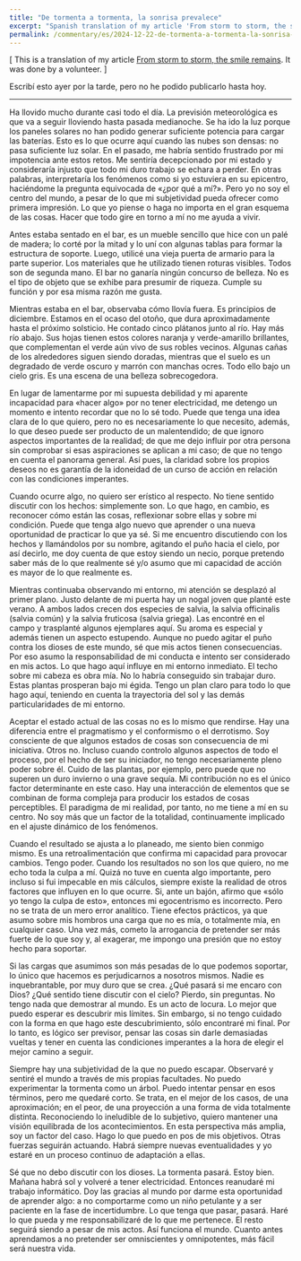 ```yaml
---
title: "De tormenta a tormenta, la sonrisa prevalece"
excerpt: "Spanish translation of my article 'From storm to storm, the smile remains'"
permalink: /commentary/es/2024-12-22-de-tormenta-a-tormenta-la-sonrisa-prevalece/
---
```


[ This is a translation of my article [From storm to storm, the smile remains](https://protesilaos.com/commentary/2024-12-04-storms-keep-smiling/). It was done by a volunteer. ]

Escribí esto ayer por la tarde, pero no he podido publicarlo hasta hoy.

* * *

Ha llovido mucho durante casi todo el día. La previsión meteorológica es
que va a seguir lloviendo hasta pasada medianoche. Se ha ido la luz porque
los paneles solares no han podido generar suficiente potencia para cargar
las baterías. Esto es lo que ocurre aquí cuando las nubes son densas: no
pasa suficiente luz solar. En el pasado, me habría sentido frustrado por
mi impotencia ante estos retos. Me sentiría decepcionado por mi estado y
consideraría injusto que todo mi duro trabajo se echara a perder. En otras
palabras, interpretaría los fenómenos como si yo estuviera en su
epicentro, haciéndome la pregunta equivocada de «¿por qué a mí?». Pero yo
no soy el centro del mundo, a pesar de lo que mi subjetividad pueda
ofrecer como primera impresión. Lo que yo piense o haga no importa en el
gran esquema de las cosas. Hacer que todo gire en torno a mí no me ayuda a
vivir.

Antes estaba sentado en el bar, es un mueble sencillo que hice con un palé
de madera; lo corté por la mitad y lo uní con algunas tablas para formar
la estructura de soporte. Luego, utilicé una vieja puerta de armario para
la parte superior. Los materiales que he utilizado tienen roturas
visibles. Todos son de segunda mano. El bar no ganaría ningún concurso de
belleza. No es el tipo de objeto que se exhibe para presumir de riqueza.
Cumple su función y por esa misma razón me gusta.

Mientras estaba en el bar, observaba cómo llovía fuera. Es principios de
diciembre. Estamos en el ocaso del otoño, que dura aproximadamente hasta
el próximo solsticio. He contado cinco plátanos junto al río. Hay más río
abajo. Sus hojas tienen estos colores naranja y verde-amarillo brillantes,
que complementan el verde aún vivo de sus robles vecinos. Algunas cañas de
los alrededores siguen siendo doradas, mientras que el suelo es un
degradado de verde oscuro y marrón con manchas ocres. Todo ello bajo un
cielo gris. Es una escena de una belleza sobrecogedora.

En lugar de lamentarme por mi supuesta debilidad y mi aparente incapacidad
para «hacer algo» por no tener electricidad, me detengo un momento e
intento recordar que no lo sé todo. Puede que tenga una idea clara de lo
que quiero, pero no es necesariamente lo que necesito, además, lo que
deseo puede ser producto de un malentendido; de que ignoro aspectos
importantes de la realidad; de que me dejo influir por otra persona sin
comprobar si esas aspiraciones se aplican a mi caso; de que no tengo en
cuenta el panorama general. Así pues, la claridad sobre los propios deseos
no es garantía de la idoneidad de un curso de acción en relación con las
condiciones imperantes.

Cuando ocurre algo, no quiero ser erístico al respecto. No tiene sentido
discutir con los hechos: simplemente son. Lo que hago, en cambio, es
reconocer cómo están las cosas, reflexionar sobre ellas y sobre mi
condición. Puede que tenga algo nuevo que aprender o una nueva oportunidad
de practicar lo que ya sé. Si me encuentro discutiendo con los hechos y
llamándolos por su nombre, agitando el puño hacia el cielo, por así
decirlo, me doy cuenta de que estoy siendo un necio, porque pretendo saber
más de lo que realmente sé y/o asumo que mi capacidad de acción es mayor
de lo que realmente es.

Mientras continuaba observando mi entorno, mi atención se desplazó al
primer plano. Justo delante de mi puerta hay un nogal joven que planté
este verano. A ambos lados crecen dos especies de salvia, la salvia
officinalis (salvia común) y la salvia fruticosa (salvia griega). Las
encontré en el campo y trasplanté algunos ejemplares aquí. Su aroma es
especial y además tienen un aspecto estupendo. Aunque no puedo agitar el
puño contra los dioses de este mundo, sé que mis actos tienen
consecuencias. Por eso asumo la responsabilidad de mi conducta e intento
ser considerado en mis actos. Lo que hago aquí influye en mi entorno
inmediato. El techo sobre mi cabeza es obra mía. No lo habría conseguido
sin trabajar duro. Estas plantas prosperan bajo mi égida. Tengo un plan
claro para todo lo que hago aquí, teniendo en cuenta la trayectoria del
sol y las demás particularidades de mi entorno.

Aceptar el estado actual de las cosas no es lo mismo que rendirse. Hay una
diferencia entre el pragmatismo y el conformismo o el derrotismo. Soy
consciente de que algunos estados de cosas son consecuencia de mi
iniciativa. Otros no. Incluso cuando controlo algunos aspectos de todo el
proceso, por el hecho de ser su iniciador, no tengo necesariamente pleno
poder sobre él. Cuido de las plantas, por ejemplo, pero puede que no
superen un duro invierno o una grave sequía. Mi contribución no es el
único factor determinante en este caso. Hay una interacción de elementos
que se combinan de forma compleja para producir los estados de cosas
perceptibles. El paradigma de mi realidad, por tanto, no me tiene a mí en
su centro. No soy más que un factor de la totalidad, continuamente
implicado en el ajuste dinámico de los fenómenos.

Cuando el resultado se ajusta a lo planeado, me siento bien conmigo mismo.
Es una retroalimentación que confirma mi capacidad para provocar cambios.
Tengo poder. Cuando los resultados no son los que quiero, no me echo toda
la culpa a mí. Quizá no tuve en cuenta algo importante, pero incluso si
fui impecable en mis cálculos, siempre existe la realidad de otros
factores que influyen en lo que ocurre. Si, ante un bajón, afirmo que
«sólo yo tengo la culpa de esto», entonces mi egocentrismo es incorrecto.
Pero no se trata de un mero error analítico. Tiene efectos prácticos, ya
que asumo sobre mis hombros una carga que no es mía, o totalmente mía, en
cualquier caso. Una vez más, cometo la arrogancia de pretender ser más
fuerte de lo que soy y, al exagerar, me impongo una presión que no estoy
hecho para soportar.

Si las cargas que asumimos son más pesadas de lo que podemos soportar, lo
único que hacemos es perjudicarnos a nosotros mismos. Nadie es
inquebrantable, por muy duro que se crea. ¿Qué pasará si me encaro con
Dios? ¿Qué sentido tiene discutir con el cielo? Pierdo, sin preguntas. No
tengo nada que demostrar al mundo. Es un acto de locura. Lo mejor que
puedo esperar es descubrir mis límites. Sin embargo, si no tengo cuidado
con la forma en que hago este descubrimiento, sólo encontraré mi final.
Por lo tanto, es lógico ser previsor, pensar las cosas sin darle
demasiadas vueltas y tener en cuenta las condiciones imperantes a la hora
de elegir el mejor camino a seguir.

Siempre hay una subjetividad de la que no puedo escapar. Observaré y
sentiré el mundo a través de mis propias facultades. No puedo experimentar
la tormenta como un árbol. Puedo intentar pensar en esos términos, pero me
quedaré corto. Se trata, en el mejor de los casos, de una aproximación; en
el peor, de una proyección a una forma de vida totalmente distinta.
Reconociendo lo ineludible de lo subjetivo, quiero mantener una visión
equilibrada de los acontecimientos. En esta perspectiva más amplia, soy un
factor del caso. Hago lo que puedo en pos de mis objetivos. Otras fuerzas
seguirán actuando. Habrá siempre nuevas eventualidades y yo estaré en un
proceso continuo de adaptación a ellas.

Sé que no debo discutir con los dioses. La tormenta pasará. Estoy bien.
Mañana habrá sol y volveré a tener electricidad. Entonces reanudaré mi
trabajo informático. Doy las gracias al mundo por darme esta oportunidad
de aprender algo: a no comportarme como un niño petulante y a ser paciente
en la fase de incertidumbre. Lo que tenga que pasar, pasará. Haré lo que
pueda y me responsabilizaré de lo que me pertenece. El resto seguirá
siendo a pesar de mis actos. Así funciona el mundo. Cuanto antes
aprendamos a no pretender ser omniscientes y omnipotentes, más fácil será
nuestra vida.
